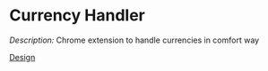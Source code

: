 # Currency Handler

_Description:_ Chrome extension to handle currencies in comfort way

[Design](./design/README.md)
